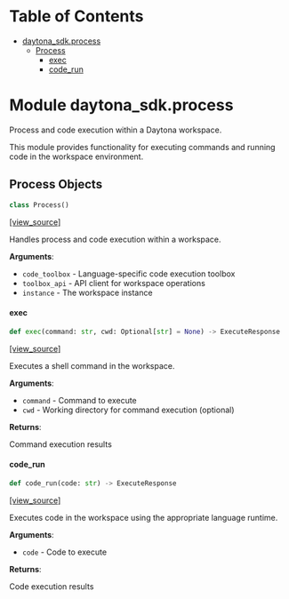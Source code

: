 # Table of Contents

* [daytona\_sdk.process](#daytona_sdk.process)
  * [Process](#daytona_sdk.process.Process)
    * [exec](#daytona_sdk.process.Process.exec)
    * [code\_run](#daytona_sdk.process.Process.code_run)

<a id="daytona_sdk.process"></a>

# Module daytona\_sdk.process

Process and code execution within a Daytona workspace.

This module provides functionality for executing commands and running code
in the workspace environment.

<a id="daytona_sdk.process.Process"></a>

## Process Objects

```python
class Process()
```

[[view_source]](https://github.com/daytonaio/daytona-client/blob/b45168f061cd6be86cb18d4f6da11d28c59292bf/packages/python/src/daytona_sdk/process.py#L17)

Handles process and code execution within a workspace.

**Arguments**:

- `code_toolbox` - Language-specific code execution toolbox
- `toolbox_api` - API client for workspace operations
- `instance` - The workspace instance

<a id="daytona_sdk.process.Process.exec"></a>

#### exec

```python
def exec(command: str, cwd: Optional[str] = None) -> ExecuteResponse
```

[[view_source]](https://github.com/daytonaio/daytona-client/blob/b45168f061cd6be86cb18d4f6da11d28c59292bf/packages/python/src/daytona_sdk/process.py#L36)

Executes a shell command in the workspace.

**Arguments**:

- `command` - Command to execute
- `cwd` - Working directory for command execution (optional)
  

**Returns**:

  Command execution results

<a id="daytona_sdk.process.Process.code_run"></a>

#### code\_run

```python
def code_run(code: str) -> ExecuteResponse
```

[[view_source]](https://github.com/daytonaio/daytona-client/blob/b45168f061cd6be86cb18d4f6da11d28c59292bf/packages/python/src/daytona_sdk/process.py#L52)

Executes code in the workspace using the appropriate language runtime.

**Arguments**:

- `code` - Code to execute
  

**Returns**:

  Code execution results

